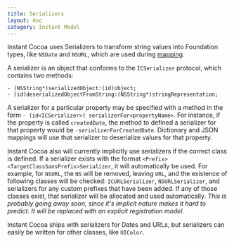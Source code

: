 ```yaml
---
title: Serializers
layout: doc
category: Instant Model
---
```



Instant Cocoa uses Serializers to transform string values into Foundation types, like `NSDate` and `NSURL`, which are used during [mapping](instant-model/mapping/).

A serializer is an object that conforms to the `ICSerializer` protocol, which contains two methods:

	- (NSString*)serializedObject:(id)object;
	- (id)deserializedObjectFromString:(NSString*)stringRepresentation;

A serializer for a particular property may be specified with a method in the form `- (id<ICSerializer>) serializerFor<propertyName>`. For instance, if the property is called `createdDate`, the method to defined a serializer for that property would be `-serializerForCreatedDate`. Dictionary and JSON mappings will use that serializer to deserialize values for that property.

Instant Cocoa also will currently implicitly use serializers if the correct class is defined. If a serializer exists with the format `<Prefix><TargetClassSansPrefix>Serializer`, it will automatically be used. For example, for `NSURL`, the `NS` will be removed, leaving `URL`, and the existence of following classes will be checked: `ICURLSerializer`, `NSURLSerializer`, and serializers for any custom prefixes that have been added. If any of those classes exist, that serializer will be allocated and used automatically. *This is probably going away soon, since it's implicit nature makes it hard to predict. It will be replaced with an explicit registration model.*

Instant Cocoa ships with serializers for Dates and URLs, but serializers can easily be written for other classes, like `UIColor`.










